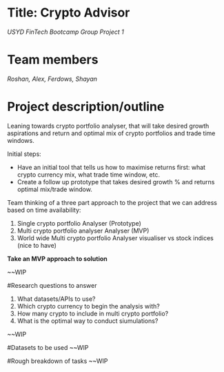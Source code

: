 # Title: Crypto Advisor
*USYD FinTech Bootcamp Group Project 1*

# Team members
*Roshan, Alex, Ferdows, Shayan*

# Project description/outline

Leaning towards crypto portfolio analyser, that will take desired growth aspirations and return and optimal mix of crypto portfolios and trade time windows.

Initial steps:
- Have an initial tool that tells us how to maximise returns first: what crypto currency mix, what trade time window, etc.
- Create a follow up prototype that takes desired growth % and returns optimal mix/trade window.


Team thinking of a three part approach to the project that we can address based on time availability:
1. Single crypto portfolio Analyser (Prototype)
2. Multi crypto portfolio analyser Analyser (MVP)
3. World wide Multi crypto portfolio Analyser visualiser vs stock indices (nice to have)

**Take an MVP approach to solution**

~~WIP

#Research questions to answer
1. What datasets/APIs to use?
2. Which crypto currency to begin the analysis with?
3. How many crypto to include in multi crypto portfolio?
4. What is the optimal way to conduct siumulations?

~~WIP

#Datasets to be used
~~WIP

#Rough breakdown of tasks
~~WIP
